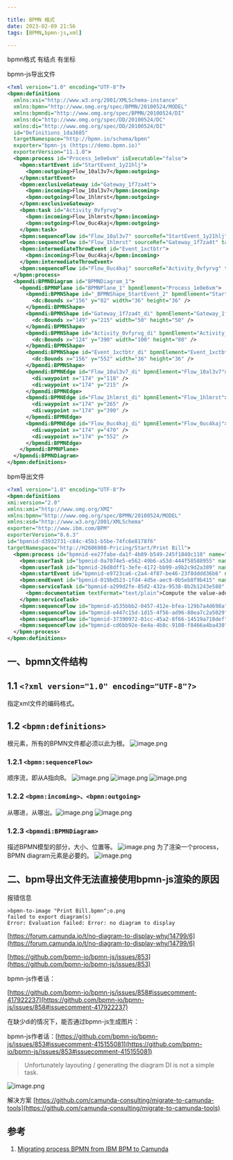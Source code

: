 ```yaml
---

title: BPMN 格式
date: 2023-02-09 21:56
tags: [BPMN,bpmn-js,xml]

---
```

bpmn格式
有结点
有坐标

<!--more-->

bpmn-js导出文件
```xml
<?xml version="1.0" encoding="UTF-8"?>
<bpmn:definitions 
  xmlns:xsi="http://www.w3.org/2001/XMLSchema-instance" 
  xmlns:bpmn="http://www.omg.org/spec/BPMN/20100524/MODEL" 
  xmlns:bpmndi="http://www.omg.org/spec/BPMN/20100524/DI" 
  xmlns:dc="http://www.omg.org/spec/DD/20100524/DC" 
  xmlns:di="http://www.omg.org/spec/DD/20100524/DI" 
  id="Definitions_1da3685" 
  targetNamespace="http://bpmn.io/schema/bpmn" 
  exporter="bpmn-js (https://demo.bpmn.io)" 
  exporterVersion="11.1.0">
  <bpmn:process id="Process_1e0e6vm" isExecutable="false">
    <bpmn:startEvent id="StartEvent_1y21hlj">
      <bpmn:outgoing>Flow_10al3v7</bpmn:outgoing>
    </bpmn:startEvent>
    <bpmn:exclusiveGateway id="Gateway_1f7za4t">
      <bpmn:incoming>Flow_10al3v7</bpmn:incoming>
      <bpmn:outgoing>Flow_1hlmrst</bpmn:outgoing>
    </bpmn:exclusiveGateway>
    <bpmn:task id="Activity_0vfyrvg">
      <bpmn:incoming>Flow_1hlmrst</bpmn:incoming>
      <bpmn:outgoing>Flow_0uc4kaj</bpmn:outgoing>
    </bpmn:task>
    <bpmn:sequenceFlow id="Flow_10al3v7" sourceRef="StartEvent_1y21hlj" targetRef="Gateway_1f7za4t" />
    <bpmn:sequenceFlow id="Flow_1hlmrst" sourceRef="Gateway_1f7za4t" targetRef="Activity_0vfyrvg" />
    <bpmn:intermediateThrowEvent id="Event_1xctbtr">
      <bpmn:incoming>Flow_0uc4kaj</bpmn:incoming>
    </bpmn:intermediateThrowEvent>
    <bpmn:sequenceFlow id="Flow_0uc4kaj" sourceRef="Activity_0vfyrvg" targetRef="Event_1xctbtr" />
  </bpmn:process>
  <bpmndi:BPMNDiagram id="BPMNDiagram_1">
    <bpmndi:BPMNPlane id="BPMNPlane_1" bpmnElement="Process_1e0e6vm">
      <bpmndi:BPMNShape id="_BPMNShape_StartEvent_2" bpmnElement="StartEvent_1y21hlj">
        <dc:Bounds x="156" y="82" width="36" height="36" />
      </bpmndi:BPMNShape>
      <bpmndi:BPMNShape id="Gateway_1f7za4t_di" bpmnElement="Gateway_1f7za4t" isMarkerVisible="true">
        <dc:Bounds x="149" y="215" width="50" height="50" />
      </bpmndi:BPMNShape>
      <bpmndi:BPMNShape id="Activity_0vfyrvg_di" bpmnElement="Activity_0vfyrvg">
        <dc:Bounds x="124" y="390" width="100" height="80" />
      </bpmndi:BPMNShape>
      <bpmndi:BPMNShape id="Event_1xctbtr_di" bpmnElement="Event_1xctbtr">
        <dc:Bounds x="156" y="552" width="36" height="36" />
      </bpmndi:BPMNShape>
      <bpmndi:BPMNEdge id="Flow_10al3v7_di" bpmnElement="Flow_10al3v7">
        <di:waypoint x="174" y="118" />
        <di:waypoint x="174" y="215" />
      </bpmndi:BPMNEdge>
      <bpmndi:BPMNEdge id="Flow_1hlmrst_di" bpmnElement="Flow_1hlmrst">
        <di:waypoint x="174" y="265" />
        <di:waypoint x="174" y="390" />
      </bpmndi:BPMNEdge>
      <bpmndi:BPMNEdge id="Flow_0uc4kaj_di" bpmnElement="Flow_0uc4kaj">
        <di:waypoint x="174" y="470" />
        <di:waypoint x="174" y="552" />
      </bpmndi:BPMNEdge>
    </bpmndi:BPMNPlane>
  </bpmndi:BPMNDiagram>
</bpmn:definitions>
```
bpm导出文件
```xml
<?xml version="1.0" encoding="UTF-8"?>
<bpmn:definitions 
xmi:version="2.0" 
xmlns:xmi="http://www.omg.org/XMI" 
xmlns:bpmn="http://www.omg.org/spec/BPMN/20100524/MODEL" 
xmlns:xsd="http://www.w3.org/2001/XMLSchema" 
exporter="http://www.ibm.com/BPM" 
exporterVersion="8.6.3" 
id="bpmnid-d3932731-c84c-45b1-b5be-74fc6e8178f6" 
targetNamespace="http://H2606908-Pricing/Start/Print Bill">
  <bpmn:process id="bpmnid-ee27fabe-da1f-4b89-b549-245f1840c110" name="Print Bill" isClosed="false" processType="None">
    <bpmn:userTask id="bpmnid-0a7074e5-e562-49b6-a53d-444f58588955" name="Show Bill"/>
    <bpmn:userTask id="bpmnid-26d8dff1-3efe-4172-bb99-a9b2c9d2a389" name="Purchase an item"/>
    <bpmn:startEvent id="bpmnid-e9723ca6-c2a4-4f87-be46-23f8dddd36b6" name="Start"/>
    <bpmn:endEvent id="bpmnid-019bd523-1fd4-4d5e-aec9-0b5eb8f9b415" name="End"/>
    <bpmn:serviceTask id="bpmnid-a299d2fe-85d2-432a-9538-8b2b1243e588" name="Compute VAT">
      <bpmn:documentation textFormat="text/plain">Compute the value-added tax for some goods.</bpmn:documentation>
    </bpmn:serviceTask>
    <bpmn:sequenceFlow id="bpmnid-a535bbb2-0457-412e-bfea-129b7a4d698a" name="To Compute Bill" sourceRef="bpmnid-e9723ca6-c2a4-4f87-be46-23f8dddd36b6" targetRef="bpmnid-26d8dff1-3efe-4172-bb99-a9b2c9d2a389"/>
    <bpmn:sequenceFlow id="bpmnid-e447c15d-1d15-4f56-ad96-80ea7c2a5029" name="To Show Bill" sourceRef="bpmnid-a299d2fe-85d2-432a-9538-8b2b1243e588" targetRef="bpmnid-0a7074e5-e562-49b6-a53d-444f58588955"/>
    <bpmn:sequenceFlow id="bpmnid-37390972-01cc-45a2-8f66-14519a718def" name="To End" sourceRef="bpmnid-0a7074e5-e562-49b6-a53d-444f58588955" targetRef="bpmnid-019bd523-1fd4-4d5e-aec9-0b5eb8f9b415"/>
    <bpmn:sequenceFlow id="bpmnid-cd6bb92e-6e4a-4b8c-9108-f8466a4ba430" name="To Compute VAT" sourceRef="bpmnid-26d8dff1-3efe-4172-bb99-a9b2c9d2a389" targetRef="bpmnid-a299d2fe-85d2-432a-9538-8b2b1243e588"/>
  </bpmn:process>
</bpmn:definitions>

```
## 一、bpmn文件结构
## 1.1 `<?xml version="1.0" encoding="UTF-8"?>`
指定xml文件的编码格式。
## 1.2 `<bpmn:definitions>`
根元素，所有的BPMN文件都必须以此为根。
![image.png](https://pic-1313582683.cos.ap-chongqing.myqcloud.com/2022/202302092152073.png)

### 1.2.1 `<bpmn:sequenceFlow>`
顺序流，即从A指向B。
![image.png](https://pic-1313582683.cos.ap-chongqing.myqcloud.com/2022/202302092152102.png)
![image.png](https://pic-1313582683.cos.ap-chongqing.myqcloud.com/2022/202302092152764.png)
![image.png](https://pic-1313582683.cos.ap-chongqing.myqcloud.com/2022/202302092153224.png)

### 1.2.2 `<bpmn:incoming>、<bpmn:outgoing>`
从哪进，从哪出。![image.png](https://pic-1313582683.cos.ap-chongqing.myqcloud.com/2022/202302092153391.png)
![image.png](https://pic-1313582683.cos.ap-chongqing.myqcloud.com/2022/202302092153958.png)

### 1.2.3 `<bpmndi:BPMNDiagram>`
描述BPMN模型的部分，大小、位置等。
![image.png](https://pic-1313582683.cos.ap-chongqing.myqcloud.com/2022/202302092153454.png)
为了渲染一个process，BPMN diagram元素是必要的。
![image.png](https://pic-1313582683.cos.ap-chongqing.myqcloud.com/2022/202302092154476.png)

## 二、bpm导出文件无法直接使用bpmn-js渲染的原因
报错信息
```
>bpmn-to-image "Print Bill.bpmn";o.png
failed to export diagram(s)
Error: Evaluation failed: Error: no diagram to display
```
[https://forum.camunda.io/t/no-diagram-to-display-why/14799/6](https://forum.camunda.io/t/no-diagram-to-display-why/14799/6)

[https://github.com/bpmn-io/bpmn-js/issues/853](https://github.com/bpmn-io/bpmn-js/issues/853)

bpmn-js作者话：

[https://github.com/bpmn-io/bpmn-js/issues/858#issuecomment-417922237](https://github.com/bpmn-io/bpmn-js/issues/858#issuecomment-417922237)

在缺少di的情况下，能否通过bpmn-js生成图片：

bpmn-js作者话：[https://github.com/bpmn-io/bpmn-js/issues/853#issuecomment-415155081](https://github.com/bpmn-io/bpmn-js/issues/853#issuecomment-415155081)

> Unfortunately layouting / generating the diagram DI is not a simple task.

![image.png](https://pic-1313582683.cos.ap-chongqing.myqcloud.com/2022/202302092154127.png)

解决方案
[https://github.com/camunda-consulting/migrate-to-camunda-tools](https://github.com/camunda-consulting/migrate-to-camunda-tools)
## 参考
1. [Migrating process BPMN from IBM BPM to Camunda](https://camunda.com/blog/2020/04/migrating-process-bpmn-from-ibm-bpm-to-camunda-step-by-step-tutorial/)